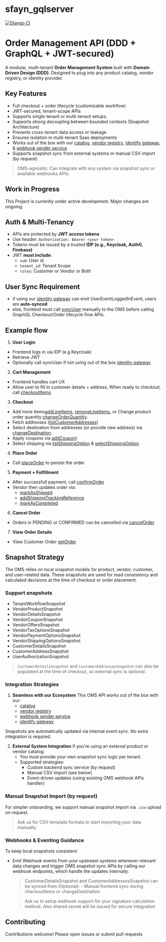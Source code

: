 # sfayn_gqlserver

[![Django CI](https://github.com/sfayn2/sfayn_gqlserver/actions/workflows/django.yml/badge.svg)](https://github.com/sfayn2/sfayn_gqlserver/actions/workflows/django.yml)

# Order Management API (DDD + GraphQL + JWT-secured)

A modular, multi-tenant **Order Management System** built with **Domain Driven Design (DDD)**. Designed to plug into any product catalog, vendor registry, or identity provider.

## Key Features
- Full checkout + order lifecycle (customizable workflow)
- JWT-secured, tenant-scope APIs
- Supports single-tenant or multi-tenant setups.
- Supports strong decoupling between bounded contexts (Snapshot Architecture)
- Prevents cross-tenant data access or leakage
- Ensures isolation in multi-tenant Saas deployments
- Works out of the box with our [catalog](https://github.com/sfayn2/catalog_service), [vendor registry](https://github.com/sfayn2/vendor_registry), [identify gateway](https://github.com/sfayn2/identity_gateway), & [webhook sender service](https://github.com/sfayn2/webhook_sender_service)
- Supports snapshot sync from external systems or manual CSV import (by request)


> OMS-agnostic: Can integrate with any system via snapshot sync or available webhooks APIs.


## Work in Progress
This Project is currently under active development. Major changes are ongoing.


## Auth & Multi-Tenancy

- APIs are protected by **JWT access tokens**
- Use header: `Authorization: Bearer <your token>`
- Tokens must be issued by a trusted **IDP (e.g., Keycloak, Auth0, Firebase)**
- JWT **must include**:
    - `sub`: User id
    - `tenant_id`: Tenant Scope
    - `roles`: Customer or Vendor or Both


## User Sync Requirement

- if using our [identity gateway](https://github.com/sfayn2/identity_gateway) can emit UserEventLoggedInEvent, users are **auto-synced**
- else, frontend must call [syncUser]() manually to the OMS before calling GraphQL Checkout/Order lifecycle flow APIs.


## Example flow
1. **User Login**
* Frontend logs in via IDP (e.g Keycloak)
* Retrieve JWT
* Optionally call syncUser if not using out of the box [identity gateway](https://github.com/sfayn2/identity_gateway)
2. **Cart Management**
* Frontend handles cart UX
* Allow user to fill in customer details + address, When ready to checkout, call [checkoutItems](./sample_mutations/checkout_items.graphql)
3. **Checkout**
* Add more items[addLineItems](./sample_mutations/add_line_items.graphql), [removeLineItems](./sample_mutations/remove_line_items.graphql), or Change product order quantity [changeOrderQuantity](./sample_mutations/change_order_quantity.graphql).
* Fetch addresses ([listCustomerAddresses](./sample_mutations/list_customer_addresses.graphql))
* Select destination from addresses (or provide new address) via [changeDestination](./sample_mutations/change_destination.graphql).
* Apply coupons via  [addCoupon](./sample_mutations/add_coupon.graphql))
* Select shipping via [listShippingOption](./sample_mutations/list_shipping_option.graphql) & [selectShippingOption](./sample_mutations/selection_shipping_option.graphql)
4. **Place Order**
* Call [placeOrder](./sample_mutations/place_order.graphql) to persist the order
5. **Payment + Fulfillment**
* After successfull payment, call [confirmOrder](./sample_mutations/confirm_order.graphql)
* Vendor then updates order via:
    * [markAsShipped](./sample_mutations/mark_as_shipped.graphql)
    * [addShippingTrackingReference](./sample_mutations/add_shipping_tracking_reference.graphql)
    * [markAsCompleted](./sample_mutations/mark_as_completed.graphql)
6. **Cancel Order**
* Orders in PENDING or CONFIRMED can be cancelled via [cancelOrder](./sample_mutations/cancel_order.graphql)
7. **View Order Details**
* View Customer Order [getOrder](./sample_mutations/get_order.graphql)

## Snapshot Strategy

The OMS relies on local snapshot models for product, vendor, customer, and user-related data. These  snapshots are used for read consistency and calculated decisions at the time of checkout or order placement.

### Support snapshots
- TenantWorkflowSnapshot
- VendorProductSnapshot
- VendorDetailsSnapshot
- VendorCouponSnapshot
- VendorOffersSnapshot
- VendorTaxOptionsSnapshot
- VendorPaymentOptionsSnapshot
- VendorShippingOptionsSnapshot
- CustomerDetailsSnapshot
- CustomerAddressSnapshot
- UserAuthorizationSnapshot

> `CustomerDetailsSnapshot` and `CustomerAddressesSnapshot` can also be populated at the time of checkout, so external sync is optional.


### Integration Strategies

1. **Seamless with our Ecosystem**
    This OMS API works out of the box with our:
    - [catalog](https://github.com/sfayn2/catalog_service)
    - [vendor registry](https://github.com/sfayn2/vendor_registry)
    - [webhook sender service](https://github.com/sfayn2/webhook_sender_service)
    - [identify gateway](https://github.com/sfayn2/identity_gateway)

Snapshots are automatically updated via internal event sync. No extra integration is required.

2. **External System Integration**
if you're using an external product or vendor catalog:
    - You must provide your own snapshot sync logic per tenant.
    - Supported strategies:
        - Custom backend sync service (by request)
        - Manual CSV import (see below)
        - Event-driven updates (using existing OMS webhook APIs handler)

### Manual Snapshot Import (by request)
For simpler onboarding, we support manual snapshot import via `.csv` upload on request.

> Ask us for CSV template formats to start importing your data manually.

### Webhooks & Eventing Guidance
To keep local snapshots consistent

- Emit Webhook events from your upstream systems whenever relevant data changes and trigger OMS snapshot sync APIs by calling our webhook endpoints, which handle the updates internally.

    > CustomerDetailsSnapshot and CustomerAddressesSnapshot can be synced from (Optional):
        - Manual frontend sync during checkoutItems or changeDestination

    > Ask us to setup webhook support for your signature calculation method. Also shared secret will be issued for secure integration


## Contributing
Contributions welcome! Please open issues or submit pull requests




